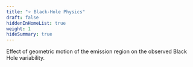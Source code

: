 ```yaml
---
title: "⭐ Black-Hole Physics"
draft: false
hiddenInHomeList: true
weight: 1
hideSummary: true
---
```


Effect of geometric motion of the emission region on the observed Black Hole variability.